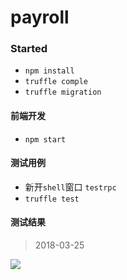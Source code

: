 # payroll

### Started

+ `npm install`
+ `truffle comple`
+ `truffle migration`

#### 前端开发

+ `npm start`

#### 测试用例

+ 新开`shell`窗口 `testrpc`
+ `truffle test`

#### 测试结果

> 2018-03-25

 ![](payroll/test/result/images/2018-03-25/测试示例图.gif)
